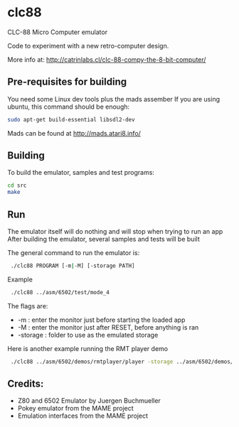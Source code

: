 # clc88
CLC-88 Micro Computer emulator

Code to experiment with a new retro-computer design.

More info at:
http://catrinlabs.cl/clc-88-compy-the-8-bit-computer/

## Pre-requisites for building

You need some Linux dev tools plus the mads assember
If you are using ubuntu, this command should be enough:

```sh
sudo apt-get build-essential libsdl2-dev
```
 
Mads can be found at http://mads.atari8.info/

## Building

To build the emulator, samples and test programs:
 
 ```sh
 cd src
 make
 ```

## Run

The emulator itself will do nothing and will stop when trying to run an app
After building the emulator, several samples and tests will be built

The general command to run the emulator is:

```sh
 ./clc88 PROGRAM [-m|-M] [-storage PATH]
```
 
Example

```sh
 ./clc88 ../asm/6502/test/mode_4
```

The flags are:

- -m : enter the monitor just before starting the loaded app
- -M : enter the monitor just after RESET, before anything is ran
- -storage : folder to use as the emulated storage
 
Here is another example running the RMT player demo
```sh
 ./clc88 ../asm/6502/demos/rmtplayer/player -storage ../asm/6502/demos/rmt/songs
```

## Credits:

- Z80 and 6502 Emulator by Juergen Buchmueller
- Pokey emulator from the MAME project
- Emulation interfaces from the MAME project
